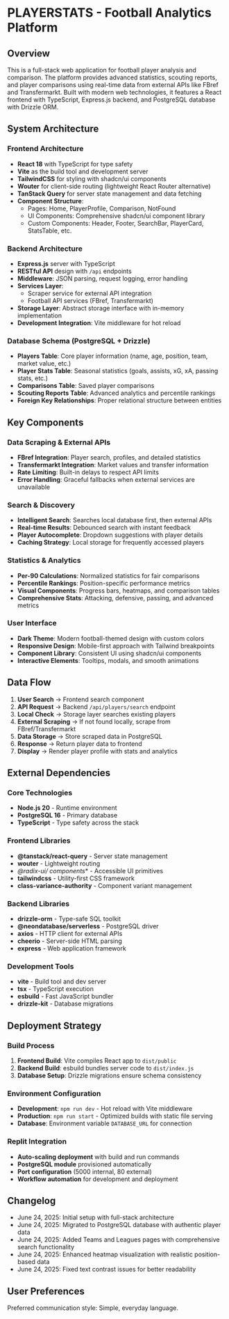 # PLAYERSTATS - Football Analytics Platform

## Overview

This is a full-stack web application for football player analysis and comparison. The platform provides advanced statistics, scouting reports, and player comparisons using real-time data from external APIs like FBref and Transfermarkt. Built with modern web technologies, it features a React frontend with TypeScript, Express.js backend, and PostgreSQL database with Drizzle ORM.

## System Architecture

### Frontend Architecture
- **React 18** with TypeScript for type safety
- **Vite** as the build tool and development server
- **TailwindCSS** for styling with shadcn/ui components
- **Wouter** for client-side routing (lightweight React Router alternative)
- **TanStack Query** for server state management and data fetching
- **Component Structure**:
  - Pages: Home, PlayerProfile, Comparison, NotFound
  - UI Components: Comprehensive shadcn/ui component library
  - Custom Components: Header, Footer, SearchBar, PlayerCard, StatsTable, etc.

### Backend Architecture
- **Express.js** server with TypeScript
- **RESTful API** design with `/api` endpoints
- **Middleware**: JSON parsing, request logging, error handling
- **Services Layer**: 
  - Scraper service for external API integration
  - Football API services (FBref, Transfermarkt)
- **Storage Layer**: Abstract storage interface with in-memory implementation
- **Development Integration**: Vite middleware for hot reload

### Database Schema (PostgreSQL + Drizzle)
- **Players Table**: Core player information (name, age, position, team, market value, etc.)
- **Player Stats Table**: Seasonal statistics (goals, assists, xG, xA, passing stats, etc.)
- **Comparisons Table**: Saved player comparisons
- **Scouting Reports Table**: Advanced analytics and percentile rankings
- **Foreign Key Relationships**: Proper relational structure between entities

## Key Components

### Data Scraping & External APIs
- **FBref Integration**: Player search, profiles, and detailed statistics
- **Transfermarkt Integration**: Market values and transfer information  
- **Rate Limiting**: Built-in delays to respect API limits
- **Error Handling**: Graceful fallbacks when external services are unavailable

### Search & Discovery
- **Intelligent Search**: Searches local database first, then external APIs
- **Real-time Results**: Debounced search with instant feedback
- **Player Autocomplete**: Dropdown suggestions with player details
- **Caching Strategy**: Local storage for frequently accessed players

### Statistics & Analytics
- **Per-90 Calculations**: Normalized statistics for fair comparisons
- **Percentile Rankings**: Position-specific performance metrics
- **Visual Components**: Progress bars, heatmaps, and comparison tables
- **Comprehensive Stats**: Attacking, defensive, passing, and advanced metrics

### User Interface
- **Dark Theme**: Modern football-themed design with custom colors
- **Responsive Design**: Mobile-first approach with Tailwind breakpoints
- **Component Library**: Consistent UI using shadcn/ui components
- **Interactive Elements**: Tooltips, modals, and smooth animations

## Data Flow

1. **User Search** → Frontend search component
2. **API Request** → Backend `/api/players/search` endpoint
3. **Local Check** → Storage layer searches existing players
4. **External Scraping** → If not found locally, scrape from FBref/Transfermarkt
5. **Data Storage** → Store scraped data in PostgreSQL
6. **Response** → Return player data to frontend
7. **Display** → Render player profile with stats and analytics

## External Dependencies

### Core Technologies
- **Node.js 20** - Runtime environment
- **PostgreSQL 16** - Primary database
- **TypeScript** - Type safety across the stack

### Frontend Libraries
- **@tanstack/react-query** - Server state management
- **wouter** - Lightweight routing
- **@radix-ui/* components** - Accessible UI primitives
- **tailwindcss** - Utility-first CSS framework
- **class-variance-authority** - Component variant management

### Backend Libraries
- **drizzle-orm** - Type-safe SQL toolkit
- **@neondatabase/serverless** - PostgreSQL driver
- **axios** - HTTP client for external APIs
- **cheerio** - Server-side HTML parsing
- **express** - Web application framework

### Development Tools
- **vite** - Build tool and dev server
- **tsx** - TypeScript execution
- **esbuild** - Fast JavaScript bundler
- **drizzle-kit** - Database migrations

## Deployment Strategy

### Build Process
1. **Frontend Build**: Vite compiles React app to `dist/public`
2. **Backend Build**: esbuild bundles server code to `dist/index.js`
3. **Database Setup**: Drizzle migrations ensure schema consistency

### Environment Configuration
- **Development**: `npm run dev` - Hot reload with Vite middleware
- **Production**: `npm run start` - Optimized builds with static file serving
- **Database**: Environment variable `DATABASE_URL` for connection

### Replit Integration
- **Auto-scaling deployment** with build and run commands
- **PostgreSQL module** provisioned automatically
- **Port configuration** (5000 internal, 80 external)
- **Workflow automation** for development and deployment

## Changelog
- June 24, 2025: Initial setup with full-stack architecture
- June 24, 2025: Migrated to PostgreSQL database with authentic player data
- June 24, 2025: Added Teams and Leagues pages with comprehensive search functionality
- June 24, 2025: Enhanced heatmap visualization with realistic position-based data
- June 24, 2025: Fixed text contrast issues for better readability

## User Preferences

Preferred communication style: Simple, everyday language.